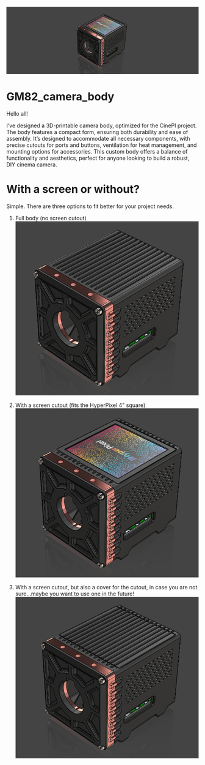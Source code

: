 ![img](https://github.com/GM82skg/GM82_camera_body/blob/main/imgs/500.png)

# GM82_camera_body

Hello all!

I’ve designed a 3D-printable camera body, optimized for the CinePI project. The body features a compact form, ensuring both durability and ease of assembly. It’s designed to accommodate all necessary components, with precise cutouts for ports and buttons, ventilation for heat management, and mounting options for accessories. This custom body offers a balance of functionality and aesthetics, perfect for anyone looking to build a robust, DIY cinema camera.

# With a screen or without?

Simple. There are three options to fit better for your project needs.

1. Full body (no screen cutout)
   ![img](https://github.com/GM82skg/GM82_camera_body/blob/main/imgs/503.png)

3. With a screen cutout (fits the HyperPixel 4" square)
   ![img](https://github.com/GM82skg/GM82_camera_body/blob/main/imgs/501.png)

5. With a screen cutout, but also a cover for the cutout, in case you are not sure...maybe you want to use one in the future!
   ![img](https://github.com/GM82skg/GM82_camera_body/blob/main/imgs/502.png)
